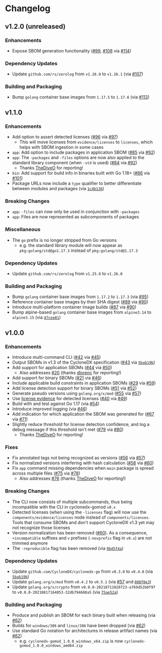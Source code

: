 # Changelog

## v1.2.0 (unreleased)

### Enhancements

* Expose SBOM generation functionality ([#99](https://github.com/CycloneDX/cyclonedx-gomod/issues/99), [#108](https://github.com/CycloneDX/cyclonedx-gomod/issues/108) via [#114](https://github.com/CycloneDX/cyclonedx-gomod/pull/114))

### Dependency Updates

* Update `github.com/rs/zerolog` from `v1.26.0` to `v1.26.1` (via [#107](https://github.com/CycloneDX/cyclonedx-gomod/pull/107))

### Building and Packaging

* Bump `golang` container base images from `1.17.5` to `1.17.6` (via [#113](https://github.com/CycloneDX/cyclonedx-gomod/pull/113))

## v1.1.0

### Enhancements

* Add option to assert detected licenses ([#96](https://github.com/CycloneDX/cyclonedx-gomod/pull/97) via [#97](https://github.com/CycloneDX/cyclonedx-gomod/pull/97))
  * This will move licenses from `evidence/licenses` to `licenses`, which helps with SBOM ingestion in some cases
* `app`: Add option to include packages in application SBOM ([#85](https://github.com/CycloneDX/cyclonedx-gomod/issues/85) via [#92](https://github.com/CycloneDX/cyclonedx-gomod/pull/92))
* `app`: The `-packages` and `-files` options are now also applied to the standard library component (when `-std` is used) ([#84](https://github.com/CycloneDX/cyclonedx-gomod/issues/84) via [#92](https://github.com/CycloneDX/cyclonedx-gomod/pull/92))
  * Thanks [TheDiveO](https://github.com/TheDiveO) for reporting!
* `bin`: Add support for build info in binaries built with Go 1.18+ ([#86](https://github.com/CycloneDX/cyclonedx-gomod/issues/86) via [#101](https://github.com/CycloneDX/cyclonedx-gomod/pull/101))
* Package URLs now include a `type` qualifier to better differentiate between modules and packages (via [`1c4b136`](https://github.com/CycloneDX/cyclonedx-gomod/pull/92/commits/1c4b1366ac23e6a4387f1e6d4b35b67930184aed))

### Breaking Changes

* `app`: `-files` can now only be used in conjunction with `-packages`
* `app`: Files are now represented as subcomponents of packages

### Miscellaneous

* The `go` prefix is no longer stripped from Go versions
  * e.g. the standard library module will now appear as `pkg:golang/std@go1.17.3` instead of `pkg:golang/std@1.17.3`

### Dependency Updates

* Update `github.com/rs/zerolog` from `v1.25.0` to `v1.26.0`

### Building and Packaging

* Bump `golang` container base images from `1.17.2` to `1.17.3` (via [#95](https://github.com/CycloneDX/cyclonedx-gomod/pull/95))
* Reference container base images by their SHA digest ([#89](https://github.com/CycloneDX/cyclonedx-gomod/issues/89) via [#90](https://github.com/CycloneDX/cyclonedx-gomod/pull/90))
* Introduce multi-platform container image builds ([#87](https://github.com/CycloneDX/cyclonedx-gomod/issues/87) via [#90](https://github.com/CycloneDX/cyclonedx-gomod/pull/90))
* Bump alpine-based `golang` container base images from `alpine3.14` to `alpine3.15` (via [`47cee81`](https://github.com/CycloneDX/cyclonedx-gomod/commit/47cee81da4713561ff30a7450b13688d691da976))

## v1.0.0

### Enhancements

* Introduce multi-command CLI ([#42](https://github.com/CycloneDX/cyclonedx-gomod/issues/42) via [#45](https://github.com/CycloneDX/cyclonedx-gomod/pull/45))
* Output SBOMs in v1.3 of the CycloneDX specification ([#43](https://github.com/CycloneDX/cyclonedx-gomod/issues/43) via [`5bab19b`](https://github.com/CycloneDX/cyclonedx-gomod/commit/5bab19bbed9c6de22112ebeb2f71691c4b4163f5))
* Add support for application SBOMs ([#44](https://github.com/CycloneDX/cyclonedx-gomod/issues/44) via [#50](https://github.com/CycloneDX/cyclonedx-gomod/pull/50))
  * Also addresses [#20](https://github.com/CycloneDX/cyclonedx-gomod/issues/20) (thanks [dlorenc](https://github.com/dlorenc) for reporting!)
* Add support for binary SBOMs ([#21](https://github.com/CycloneDX/cyclonedx-gomod/issues/21) via [#46](https://github.com/CycloneDX/cyclonedx-gomod/pull/46))
* Include applicable build constraints in application SBOMs ([#29](https://github.com/CycloneDX/cyclonedx-gomod/issues/29) via [#59](https://github.com/CycloneDX/cyclonedx-gomod/pull/59))
* Add license detection support for binary SBOMs ([#51](https://github.com/CycloneDX/cyclonedx-gomod/issues/51) via [#52](https://github.com/CycloneDX/cyclonedx-gomod/pull/52))
* Generate pseudo versions using `golang.org/x/mod` ([#55](https://github.com/CycloneDX/cyclonedx-gomod/issues/55) via [#57](https://github.com/CycloneDX/cyclonedx-gomod/pull/57))
* Use [license evidence](https://cyclonedx.org/news/cyclonedx-v1.3-released/#copyright-and-license-evidence) for detected licenses ([#40](https://github.com/CycloneDX/cyclonedx-gomod/issues/40) via [#49](https://github.com/CycloneDX/cyclonedx-gomod/pull/49))
* Build with and test against Go 1.17 (via [#54](https://github.com/CycloneDX/cyclonedx-gomod/pull/54))
* Introduce improved logging (via [#46](https://github.com/CycloneDX/cyclonedx-gomod/pull/46))
* Add indication for which application the SBOM was generated for ([#67](https://github.com/CycloneDX/cyclonedx-gomod/issues/67) via [#71](https://github.com/CycloneDX/cyclonedx-gomod/pull/71))
* Slightly reduce threshold for license detection confidence, and log a debug message if this threshold isn't met ([#79](https://github.com/CycloneDX/cyclonedx-gomod/issues/79) via [#80](https://github.com/CycloneDX/cyclonedx-gomod/pull/80))
  * Thanks [TheDiveO](https://github.com/TheDiveO) for reporting!

### Fixes

* Fix annotated tags not being recognized as versions ([#56](https://github.com/CycloneDX/cyclonedx-gomod/issues/56) via [#57](https://github.com/CycloneDX/cyclonedx-gomod/pull/57))
* Fix normalized versions interfering with hash calculation ([#58](https://github.com/CycloneDX/cyclonedx-gomod/issues/58) via [#60](https://github.com/CycloneDX/cyclonedx-gomod/pull/60))
* Fix `app` command missing dependencies when `main` package is spread across multiple files ([#75](https://github.com/CycloneDX/cyclonedx-gomod/issues/75) via [#78](https://github.com/CycloneDX/cyclonedx-gomod/pull/78))
  * Also addresses [#76](https://github.com/CycloneDX/cyclonedx-gomod/issues/76) (thanks [TheDiveO](https://github.com/TheDiveO) for reporting!) 

### Breaking Changes

* The CLI now consists of multiple subcommands, thus being incompatible with the CLI in cyclonedx-gomod `v0.x`
* Detected licenses (when using the `-licenses` flag) will now use the `components/evidence/licenses` node instead of `components/licenses`. Tools that consume SBOMs and don't support CycloneDX v1.3 yet may not recognize those licenses
* Version normalization has been removed ([#60](https://github.com/CycloneDX/cyclonedx-gomod/pull/60)). As a consequence, `+incompatible` suffixes and `v` prefixes (`-novprefix` flag in `v0.x`) are not trimmed anymore
* The `-reproducible` flag has been removed (via [`9b45f4a`](https://github.com/CycloneDX/cyclonedx-gomod/commit/9b45f4a0e905dc89bef1d238c28de908bd4163a0))

### Dependency Updates

* Update `github.com/CycloneDX/cyclonedx-go` from `v0.3.0` to `v0.4.0` (via [`5bab19b`](https://github.com/CycloneDX/cyclonedx-gomod/commit/5bab19bbed9c6de22112ebeb2f71691c4b4163f5))
* Update `golang.org/x/mod` from `v0.4.2` to `v0.5.1` (via [#57](https://github.com/CycloneDX/cyclonedx-gomod/pull/57) and [`088f0e3`](https://github.com/CycloneDX/cyclonedx-gomod/commit/088f0e30e6aa80a37f767651877cf943563960a4))
* Update `golang.org/x/crypto` from `v0.0.0-20210711020723-a769d52b0f97` to `v0.0.0-20210817164053-32db794688a5` (via [`75ae52a`](https://github.com/CycloneDX/cyclonedx-gomod/commit/75ae52ac039d9d702a1861c9625d0a14116097ce))

### Building and Packaging

* Produce and publish an SBOM for each binary built when releasing (via [#62](https://github.com/CycloneDX/cyclonedx-gomod/pull/62))
* Builds for `windows/386` and `linux/386` have been dropped (via [#62](https://github.com/CycloneDX/cyclonedx-gomod/pull/62))
* Use standard Go notation for architectures in release artifact names (via [#62](https://github.com/CycloneDX/cyclonedx-gomod/pull/62))
  * e.g. `cyclonedx-gomod_1.0.0_windows_x64.zip` is now `cyclonedx-gomod_1.0.0_windows_amd64.zip`
